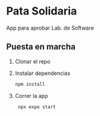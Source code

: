 # Pata Solidaria

App para aprobar Lab. de Software

## Puesta en marcha

1. Clonar el repo

2. Instalar dependencias

   ```bash
   npm install
   ```
3. Correr la app

   ```bash
    npx expo start
   ```
